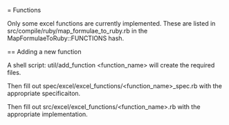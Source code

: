 = Functions

Only some excel functions are currently implemented. These are listed in src/compile/ruby/map_formulae_to_ruby.rb in the MapFormulaeToRuby::FUNCTIONS hash.

== Adding a new function

A shell script: util/add_function <function_name> will create the required files. 

Then fill out spec/excel/excel_functions/<function_name>_spec.rb with the appropriate specificaiton.

Then fill out src/excel/excel_functions/<function_name>.rb with the appropriate implementation.